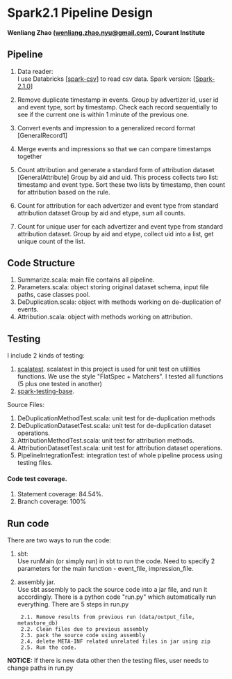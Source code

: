 # Spark2.1 Pipeline Design

#### Wenliang Zhao (wenliang.zhao.nyu@gmail.com), Courant Institute

## Pipeline
1. Data reader:  
	I use Databricks [[spark-csv](https://github.com/databricks/spark-csv)] to read csv data. Spark version: [[Spark-2.1.0](http://spark.apache.org/releases/spark-release-2-1-0.html)]
2. Remove duplicate timestamp in events. 
	Group by advertizer id, user id and event type, sort by timestamp. Check each record sequentially to see if the current one is within 1 minute of the previous one.	
3. Convert events and impression to a generalized record format [GeneralRecord1]
	
4. Merge events and impressions so that we can compare timestamps together
	
5. Count attribution and generate a standard form of attribution dataset [GeneralAttribute]
	Group by aid and uid. This process collects two list: timestamp and event type. Sort these two lists by timestamp, then count for attribution based on the rule.  

6. Count for attribution for each advertizer and event type from standard attribution dataset
	Group by aid and etype, sum all counts. 

7. Count for unique user for each advertizer and event type from standard attribution dataset. 
	Group by aid and etype, collect uid into a list, get unique count of the list.


## Code Structure
1. Summarize.scala: main file contains all pipeline.  
2. Parameters.scala: object storing original dataset schema, input file paths, case classes pool.   
3. DeDuplication.scala: object with methods working on de-duplication of events.  
4. Attribution.scala: object with methods working on attribution.  


## Testing
I include 2 kinds of testing:  
1) [scalatest](http://www.scalatest.org/). 
	scalatest in this project is used for unit test on utilities functions. We use the style "FlatSpec + Matchers". I tested all functions (5 plus one tested in another)  
2) [spark-testing-base](https://github.com/holdenk/spark-testing-base).    

Source Files:  
1. DeDuplicationMethodTest.scala: unit test for de-duplication methods   
2. DeDuplicationDatasetTest.scala: unit test for de-duplication dataset operations.  
3. AttributionMethodTest.scala: unit test for attribution methods.  
4. AttributionDatasetTest.scala: unit test for attribution dataset operations.  
5. PipelineIntegrationTest: integration test of whole pipeline process using testing files.  
  
#### Code test coverage. 
1. Statement coverage: 84.54%. 
2. Branch coverage: 100%
	

## Run code

There are two ways to run the code:

1. sbt:  
	Use runMain (or simply run) in sbt to run the code. Need to specify 2 parameters for the main function - event_file, impression_file.
2. assembly jar.   
	Use sbt assembly to pack the source code into a jar file, and run it accordingly.
	There is a python code "run.py" which automatically run everything. There are 5 steps in run.py
		
		2.1. Remove results from previous run (data/output_file, metastore_db)
		2.2. Clean files due to previous assembly
		2.3. pack the source code using assembly
		2.4. delete META-INF related unrelated files in jar using zip
		2.5. Run the code. 


**NOTICE:** If there is new data other then the testing files, user needs to change paths in run.py